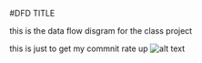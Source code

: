  #DFD TITLE

this is the data flow disgram for the class project


this is just to get my commnit rate up 
![alt text][logo]

[logo]:<img width="407" alt="dfdpractice 1-osscheck"                                                                                   src="https://cloud.githubusercontent.com/assets/21317692/18620337/fc6df62a-7e18-11e6-9b28-8be5d3fb1f34.PNG">
